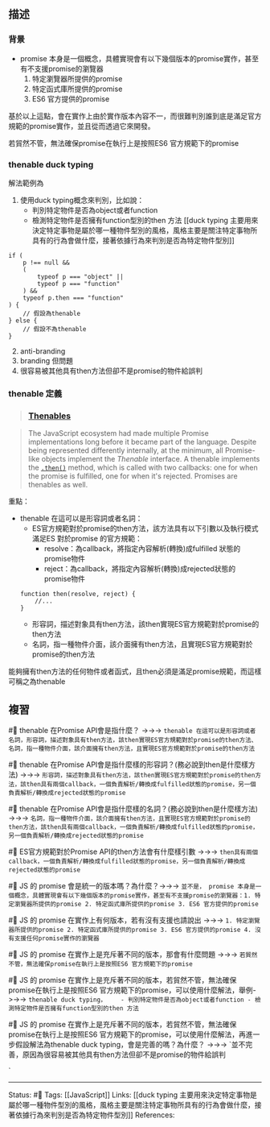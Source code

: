 ## 描述


### 背景


- promise 本身是一個概念，具體實現會有以下幾個版本的promise實作，甚至有不支援promise的瀏覽器
	1. 特定瀏覽器所提供的promise
	2. 特定函式庫所提供的promise
	3. ES6 官方提供的promise

基於以上這點，會在實作上由於實作版本內容不一，而很難判別誰到底是滿足官方規範的promise實作，並且從而透過它來開發。


若貿然不管，無法確保promise在執行上是按照ES6 官方規範下的promise




### thenable duck typing

解法範例為
1. 使用duck typing概念來判別，比如說：
	- 判別特定物件是否為object或者function
	- 檢測特定物件是否擁有function型別的then 方法
[[duck typing 主要用來決定特定事物是屬於哪一種物件型別的風格，風格主要是關注特定事物所具有的行為會做什麼，接著依據行為來判別是否為特定物件型別]]
```
if (
	p !== null && 
	(
		typeof p === "object" ||
		typeof p === "function"
	) &&
	typeof p.then === "function"
) {
	// 假設為thenable
} else {
	// 假設不為thenable
}
```
2. anti-branding
3. branding
但問題
1. 很容易被其他具有then方法但卻不是promise的物件給誤判


### thenable 定義

> ### [Thenables](https://developer.mozilla.org/en-US/docs/Web/JavaScript/Reference/Global_Objects/Promise#thenables)

> The JavaScript ecosystem had made multiple Promise implementations long before it became part of the language. Despite being represented differently internally, at the minimum, all Promise-like objects implement the _Thenable_ interface. A thenable implements the [`.then()`](https://developer.mozilla.org/en-US/docs/Web/JavaScript/Reference/Global_Objects/Promise/then) method, which is called with two callbacks: one for when the promise is fulfilled, one for when it's rejected. Promises are thenables as well.

重點：
- thenable 在這可以是形容詞或者名詞：
	- ES官方規範對於promise的then方法，該方法具有以下引數以及執行模式滿足ES 對於promise 的官方規範：
		- resolve：為callback，將指定內容解析(轉換)成fulfilled 狀態的promise物件
		- reject：為callback，將指定內容解析(轉換)成rejected狀態的promise物件
	```
	function then(resolve, reject) {
		//...
	}
	```
	- 形容詞，描述對象具有then方法，該then實現ES官方規範對於promise的then方法
	- 名詞，指一種物件介面，該介面擁有then方法，且實現ES官方規範對於promise的then方法

能夠擁有then方法的任何物件或者函式，且then必須是滿足promise規範，而這樣可稱之為thenable

## 複習

#🧠 thenable 在Promise API會是指什麼？ ->->-> `thenable 在這可以是形容詞或者名詞，形容詞，描述對象具有then方法，該then實現ES官方規範對於promise的then方法、名詞，指一種物件介面，該介面擁有then方法，且實現ES官方規範對於promise的then方法`
<!--SR:!2023-05-17,56,250-->

#🧠 thenable 在Promise API會是指什麼樣的形容詞？(務必說到then是什麼樣方法) ->->-> `形容詞，描述對象具有then方法，該then實現ES官方規範對於promise的then方法，該then具有兩個callback，一個負責解析/轉換成fulfilled狀態的promise，另一個負責解析/轉換成rejected狀態的promise`
<!--SR:!2023-05-08,49,250-->

#🧠 thenable 在Promise API會是指什麼樣的名詞？(務必說到then是什麼樣方法) ->->-> `名詞，指一種物件介面，該介面擁有then方法，且實現ES官方規範對於promise的then方法，該then具有兩個callback，一個負責解析/轉換成fulfilled狀態的promise，另一個負責解析/轉換成rejected狀態的promise`
<!--SR:!2023-05-12,52,250-->

#🧠 ES官方規範對於Promise API的then方法會有什麼樣引數 ->->-> `then具有兩個callback，一個負責解析/轉換成fulfilled狀態的promise，另一個負責解析/轉換成rejected狀態的promise`
<!--SR:!2023-03-25,24,250-->


#🧠 JS 的 promise 會是統一的版本嗎？為什麼？->->-> `並不是， promise 本身是一個概念，具體實現會有以下幾個版本的promise實作，甚至有不支援promise的瀏覽器：1. 特定瀏覽器所提供的promise 2. 特定函式庫所提供的promise 3. ES6 官方提供的promise`
<!--SR:!2023-05-29,78,250-->

#🧠 JS 的 promise 在實作上有何版本，若有沒有支援也請說出 ->->-> `1. 特定瀏覽器所提供的promise 2. 特定函式庫所提供的promise 3. ES6 官方提供的promise 4. 沒有支援任何promise實作的瀏覽器`
<!--SR:!2023-05-10,64,250-->



#🧠 JS 的 promise 在實作上是充斥著不同的版本，那會有什麼問題 ->->-> `若貿然不管，無法確保promise在執行上是按照ES6 官方規範下的promise`
<!--SR:!2023-04-18,52,250-->

#🧠 JS 的 promise 在實作上是充斥著不同的版本，若貿然不管，無法確保promise在執行上是按照ES6 官方規範下的promise，可以使用什麼解法，舉例->->-> `thenable duck typing，	- 判別特定物件是否為object或者function - 檢測特定物件是否擁有function型別的then 方法`
<!--SR:!2023-04-01,17,230-->

#🧠 JS 的 promise 在實作上是充斥著不同的版本，若貿然不管，無法確保promise在執行上是按照ES6 官方規範下的promise，可以使用什麼解法，再進一步假設解法為thenable duck typing，會是完善的嗎？為什麼？ ->->-> `並不完善，原因為很容易被其他具有then方法但卻不是promise的物件給誤判
<!--SR:!2023-05-15,68,250-->
`


---
Status: #🌱 
Tags:
[[JavaScript]]
Links:
[[duck typing 主要用來決定特定事物是屬於哪一種物件型別的風格，風格主要是關注特定事物所具有的行為會做什麼，接著依據行為來判別是否為特定物件型別]]
References: